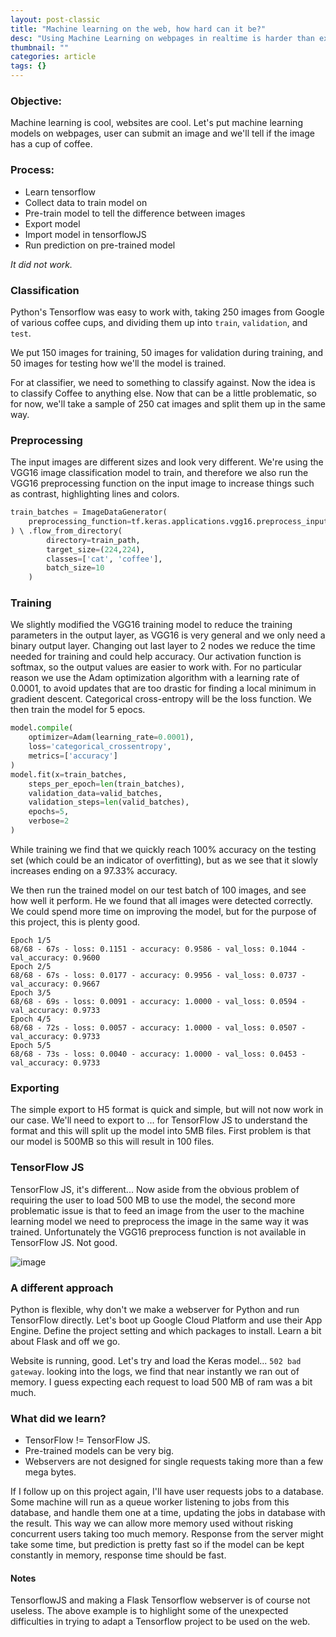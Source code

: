 ```yaml
---
layout: post-classic
title: "Machine learning on the web, how hard can it be?"
desc: "Using Machine Learning on webpages in realtime is harder than expected."
thumbnail: ""
categories: article
tags: {}
---
```


### Objective:
Machine learning is cool, websites are cool. Let's put machine learning models on webpages, user can submit an image and we'll tell if the image has a cup of coffee.

### Process:
- Learn tensorflow
- Collect data to train model on
- Pre-train model to tell the difference between images
- Export model
- Import model in tensorflowJS
- Run prediction on pre-trained model

_It did not work._

### Classification

Python's Tensorflow was easy to work with, taking 250 images from Google of various coffee cups, and dividing them up into `train`, `validation`, and `test`.

We put 150 images for training, 50 images for validation during training, and 50 images for testing how we'll the model is trained.

For at classifier, we need to something to classify against. Now the idea is to classify Coffee to anything else. Now that can be a little problematic, so for now, we'll take a sample of 250 cat images and split them up in the same way.

### Preprocessing
The input images are different sizes and look very different.
We're using the VGG16 image classification model to train, and therefore we also run the VGG16 preprocessing function on the input image to increase things such as contrast, highlighting lines and colors.

```python
train_batches = ImageDataGenerator(
    preprocessing_function=tf.keras.applications.vgg16.preprocess_input
) \ .flow_from_directory(
        directory=train_path,
        target_size=(224,224),
        classes=['cat', 'coffee'],
        batch_size=10
    )
```

### Training
We slightly modified the VGG16 training model to reduce the training parameters in the output layer, as VGG16 is very general and we only need a binary output layer.
Changing out last layer to 2 nodes we reduce the time needed for training and could help accuracy.
Our activation function is softmax, so the output values are easier to work with. For no particular reason we use the Adam optimization algorithm with a learning rate of 0.0001, to avoid updates that are too drastic for finding a local minimum in gradient descent. Categorical cross-entropy will be the loss function.
We then train the model for 5 epocs.


```python
model.compile(
    optimizer=Adam(learning_rate=0.0001),
    loss='categorical_crossentropy',
    metrics=['accuracy']
)
model.fit(x=train_batches,
    steps_per_epoch=len(train_batches),
    validation_data=valid_batches,
    validation_steps=len(valid_batches),
    epochs=5,
    verbose=2
)
```

While training we find that we quickly reach 100% accuracy on the testing set (which could be an indicator of overfitting), but as we see that it slowly increases ending on a 97.33% accuracy.

We then run the trained model on our test batch of 100 images, and see how well it perform.
He we found that all images were detected correctly.
We could spend more time on improving the model, but for the purpose of this project, this is plenty good.


```
Epoch 1/5
68/68 - 67s - loss: 0.1151 - accuracy: 0.9586 - val_loss: 0.1044 - val_accuracy: 0.9600
Epoch 2/5
68/68 - 67s - loss: 0.0177 - accuracy: 0.9956 - val_loss: 0.0737 - val_accuracy: 0.9667
Epoch 3/5
68/68 - 69s - loss: 0.0091 - accuracy: 1.0000 - val_loss: 0.0594 - val_accuracy: 0.9733
Epoch 4/5
68/68 - 72s - loss: 0.0057 - accuracy: 1.0000 - val_loss: 0.0507 - val_accuracy: 0.9733
Epoch 5/5
68/68 - 73s - loss: 0.0040 - accuracy: 1.0000 - val_loss: 0.0453 - val_accuracy: 0.9733
```


### Exporting
The simple export to H5 format is quick and simple, but will not now work in our case.
We'll need to export to ... for TensorFlow JS to understand the format and this will split up the model into 5MB files.
First problem is that our model is 500MB so this will result in 100 files.

### TensorFlow JS
TensorFlow JS, it's different... Now aside from the obvious problem of requiring the user to load 500 MB to use the model, the second more problematic issue is that to feed an image from the user to the machine learning model we need to preprocess the image in the same way it was trained.
Unfortunately the VGG16 preprocess function is not available in TensorFlow JS. Not good.

![image](https://i.gifer.com/2uA1.gif)

### A different approach
Python is flexible, why don't we make a webserver for Python and run TensorFlow directly.
Let's boot up Google Cloud Platform and use their App Engine.
Define the project setting and which packages to install.
Learn a bit about Flask and off we go.

Website is running, good. Let's try and load the Keras model... `502 bad gateway`. looking into the logs, we find that near instantly we ran out of memory. I guess expecting each request to load 500 MB of ram was a bit much.

### What did we learn?
- TensorFlow != TensorFlow JS.
- Pre-trained models can be very big.
- Webservers are not designed for single requests taking more than a few mega bytes.


If I follow up on this project again, I'll have user requests jobs to a database. Some machine will run as a queue worker listening to jobs from this database, and handle them one at a time, updating the jobs in database with the result. This way we can allow more memory used without risking concurrent users taking too much memory.
Response from the server might take some time, but prediction is pretty fast so if the model can be kept constantly in memory, response time should be fast.

#### Notes
TensorflowJS and making a Flask Tensorflow webserver is of course not useless. The above example is to highlight some of the unexpected difficulties in trying to adapt a Tensorflow project to be used on the web.